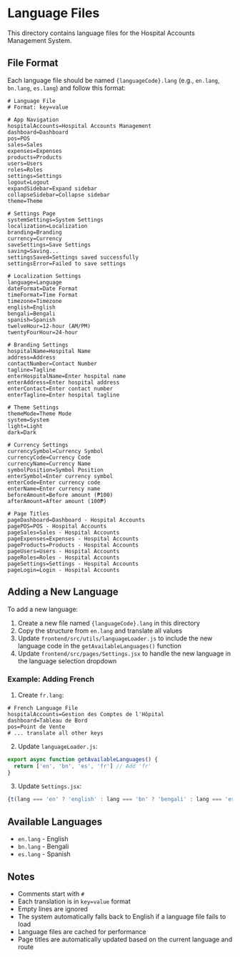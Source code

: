 # Language Files

This directory contains language files for the Hospital Accounts Management System.

## File Format

Each language file should be named `{languageCode}.lang` (e.g., `en.lang`, `bn.lang`, `es.lang`) and follow this format:

```
# Language File
# Format: key=value

# App Navigation
hospitalAccounts=Hospital Accounts Management
dashboard=Dashboard
pos=POS
sales=Sales
expenses=Expenses
products=Products
users=Users
roles=Roles
settings=Settings
logout=Logout
expandSidebar=Expand sidebar
collapseSidebar=Collapse sidebar
theme=Theme

# Settings Page
systemSettings=System Settings
localization=Localization
branding=Branding
currency=Currency
saveSettings=Save Settings
saving=Saving...
settingsSaved=Settings saved successfully
settingsError=Failed to save settings

# Localization Settings
language=Language
dateFormat=Date Format
timeFormat=Time Format
timezone=Timezone
english=English
bengali=Bengali
spanish=Spanish
twelveHour=12-hour (AM/PM)
twentyFourHour=24-hour

# Branding Settings
hospitalName=Hospital Name
address=Address
contactNumber=Contact Number
tagline=Tagline
enterHospitalName=Enter hospital name
enterAddress=Enter hospital address
enterContact=Enter contact number
enterTagline=Enter hospital tagline

# Theme Settings
themeMode=Theme Mode
system=System
light=Light
dark=Dark

# Currency Settings
currencySymbol=Currency Symbol
currencyCode=Currency Code
currencyName=Currency Name
symbolPosition=Symbol Position
enterSymbol=Enter currency symbol
enterCode=Enter currency code
enterName=Enter currency name
beforeAmount=Before amount (₱100)
afterAmount=After amount (100₱)

# Page Titles
pageDashboard=Dashboard - Hospital Accounts
pagePOS=POS - Hospital Accounts
pageSales=Sales - Hospital Accounts
pageExpenses=Expenses - Hospital Accounts
pageProducts=Products - Hospital Accounts
pageUsers=Users - Hospital Accounts
pageRoles=Roles - Hospital Accounts
pageSettings=Settings - Hospital Accounts
pageLogin=Login - Hospital Accounts
```

## Adding a New Language

To add a new language:

1. Create a new file named `{languageCode}.lang` in this directory
2. Copy the structure from `en.lang` and translate all values
3. Update `frontend/src/utils/languageLoader.js` to include the new language code in the `getAvailableLanguages()` function
4. Update `frontend/src/pages/Settings.jsx` to handle the new language in the language selection dropdown

### Example: Adding French

1. Create `fr.lang`:
```
# French Language File
hospitalAccounts=Gestion des Comptes de l'Hôpital
dashboard=Tableau de Bord
pos=Point de Vente
# ... translate all other keys
```

2. Update `languageLoader.js`:
```javascript
export async function getAvailableLanguages() {
  return ['en', 'bn', 'es', 'fr'] // Add 'fr'
}
```

3. Update `Settings.jsx`:
```javascript
{t(lang === 'en' ? 'english' : lang === 'bn' ? 'bengali' : lang === 'es' ? 'spanish' : lang === 'fr' ? 'french' : lang)}
```

## Available Languages

- `en.lang` - English
- `bn.lang` - Bengali
- `es.lang` - Spanish

## Notes

- Comments start with `#`
- Each translation is in `key=value` format
- Empty lines are ignored
- The system automatically falls back to English if a language file fails to load
- Language files are cached for performance
- Page titles are automatically updated based on the current language and route 